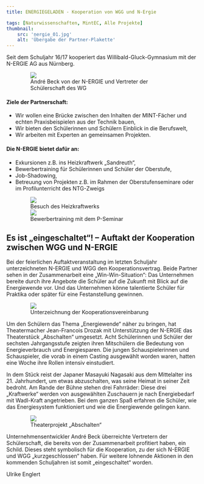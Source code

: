 ```yaml
---
title: ENERGIEGELADEN - Kooperation von WGG und N-Ergie

tags: [Naturwissenschaften, MintEC, Alle Projekte]
thumbnail: 
    src: 'nergie_01.jpg'
    alt: 'Übergabe der Partner-Plakette' 
---
```


Seit dem Schuljahr 16/17 kooperiert das Willibald-Gluck-Gymnasium mit der N-ERGIE AG aus Nürnberg.

<figure style="width:75%;margin:auto">
    <img src = "/images/nergie_01.jpg">
    <figcaption>
        André Beck von der N-ERGIE und Vertreter der Schülerschaft des WG
    </figcaption>
</figure>

#### Ziele der Partnerschaft:

- Wir wollen eine Brücke zwischen den Inhalten der MINT-Fächer und echten Praxisbeispielen aus der Technik bauen,
- Wir bieten den Schülerinnen und Schülern Einblick in die Berufswelt,
- Wir arbeiten mit Experten an gemeinsamen Projekten.

#### Die N-ERGIE bietet dafür an:

- Exkursionen z.B. ins Heizkraftwerk „Sandreuth“,
- Bewerbertraining für Schülerinnen und Schüler der Oberstufe,
- Job-Shadowing,
- Betreuung von Projekten z.B. im Rahmen der Oberstufenseminare oder im Profilunterricht des NTG-Zweigs

<figure style="width:75%;margin:auto">
    <img src = "/images/heizkraftwerk.jpg">
    <figcaption>
        Besuch des Heizkraftwerks
    </figcaption>
</figure>
<figure style="width:75%;margin:auto">
    <img src = "/images/bewerbungstraining.jpg">
    <figcaption>
        Bewerbertraining mit dem P-Seminar
    </figcaption>
</figure>

## Es ist „eingeschaltet“! – Auftakt der Kooperation zwischen WGG und N-ERGIE 

Bei der feierlichen Auftaktveranstaltung im letzten Schuljahr unterzeichneten N-ERGIE und WGG den Kooperationsvertrag.
Beide Partner sehen in der Zusammenarbeit eine „Win-Win-Situation“: Das Unternehmen bereite durch ihre Angebote die Schüler
auf die Zukunft mit Blick auf die Energiewende vor. Und das Unternehmen könne talentierte Schüler für Praktika oder später 
für eine Festanstellung gewinnen.

<figure style="width:75%;margin:auto">
    <img src = "/images/unterzeichnung.jpg">
    <figcaption>
        Unterzeichnung der Kooperationsvereinbarung
    </figcaption>
</figure>

Um den Schülern das Thema „Energiewende“ näher zu bringen, hat Theatermacher Jean-Francois Drozak mit Unterstützung der N-ERGIE
das Theaterstück „Abschalten“ umgesetzt. Acht Schülerinnen und Schüler der sechsten Jahrgangsstufe zeigten ihren Mitschülern 
die Bedeutung von Energieverbrauch und Energiesparen. Die jungen Schauspielerinnen und Schauspieler, die vorab in einem Casting 
ausgewählt worden waren, hatten eine Woche ihre Rollen intensiv einstudiert.

In dem Stück reist der Japaner Masayuki Nagasaki aus dem Mittelalter ins 21. Jahrhundert, um etwas abzuschalten, was seine Heimat 
in seiner Zeit bedroht. Am Rande der Bühne stehen drei Fahrräder: Diese drei „Kraftwerke“ werden von ausgewählten Zuschauern je 
nach Energiebedarf mit Wadl-Kraft angetrieben. Bei dem ganzen Spaß erfahren die Schüler, wie das Energiesystem funktioniert und wie
die Energiewende gelingen kann.

<figure style="width:75%;margin:auto">
    <img src = "/images/theater.jpg">
    <figcaption>
        Theaterprojekt „Abschalten“
    </figcaption>
</figure>

Unternehmensentwickler André Beck überreichte Vertretern der Schülerschaft, die bereits von der Zusammenarbeit profitiert haben,
ein Schild. Dieses steht symbolisch für die Kooperation, zu der sich N-ERGIE und WGG „kurzgeschlossen“ haben. Für weitere lohnende
Aktionen in den kommenden Schuljahren ist somit „eingeschaltet“ worden.

Ulrike Englert